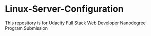 # Linux-Server-Configuration
This repository is for Udacity Full Stack Web Developer Nanodegree Program Submission
